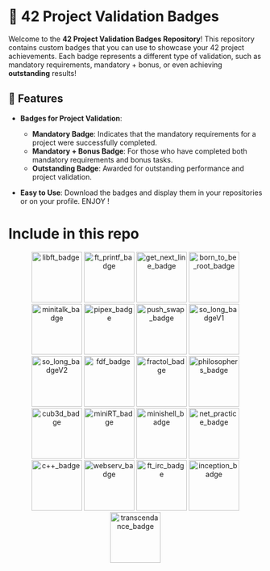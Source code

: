 # 🏅 42 Project Validation Badges

Welcome to the **42 Project Validation Badges Repository**! This repository contains custom badges that you can use to showcase your 42 project achievements. Each badge represents a different type of validation, such as mandatory requirements, mandatory + bonus, or even achieving **outstanding** results!

## 🌟 Features

- **Badges for Project Validation**:
  - **Mandatory Badge**: Indicates that the mandatory requirements for a project were successfully completed.
  - **Mandatory + Bonus Badge**: For those who have completed both mandatory requirements and bonus tasks.
  - **Outstanding Badge**: Awarded for outstanding performance and project validation.

- **Easy to Use**: Download the badges and display them in your repositories or on your profile. ENJOY !

# Include in this repo
<div align="center" style="display: place-content: center;">

<a
  href="https://github.com/monsieurCanard/42_projects_badge/blob/main/1-libft.png">
  <img src="https://github.com/monsieurCanard/42_projects_badge/blob/main/1-libft.png" alt="libft_badge" length="100" width="100"></a>
   <a 
    href="https://github.com/monsieurCanard/42_projects_badge/blob/main/2-ft_printf.png">
  <img src="https://github.com/monsieurCanard/42_projects_badge/blob/main/2-ft_printf.png" alt="ft_printf_badge" length="100" width="100"></a>
  <a 
    href="https://github.com/monsieurCanard/42_projects_badge/blob/main/3-get_next_line.png">
  <img src="https://github.com/monsieurCanard/42_projects_badge/blob/main/3-get_next_line.png" alt="get_next_line_badge" length="100" width="100"></a>
    <a 
    href="https://github.com/monsieurCanard/42_projects_badge/blob/main/4-born_to_be_root.png">
  <img src="https://github.com/monsieurCanard/42_projects_badge/blob/main/4-born_to_be_root.png" alt="born_to_be_root_badge" length="100" width="100"></a>
   <a 
    href="https://github.com/monsieurCanard/42_projects_badge/blob/main/5-minitalk.png">
  <img src="https://github.com/monsieurCanard/42_projects_badge/blob/main/5-minitalk.png" alt="minitalk_badge" length="100" width="100"></a>
  <a 
    href="https://github.com/monsieurCanard/42_projects_badge/blob/main/6-pipex.png">
  <img src="https://github.com/monsieurCanard/42_projects_badge/blob/main/6-pipex.png" alt="pipex_badge" length="100" width="100"></a>
  <a 
    href="https://github.com/monsieurCanard/42_projects_badge/blob/main/7-push_swap.png">
  <img src="https://github.com/monsieurCanard/42_projects_badge/blob/main/7-push_swap.png" alt="push_swap_badge" length="100" width="100"></a>
  <a 
    href="https://github.com/monsieurCanard/42_projects_badge/blob/main/8-so_long_duck_hunt.png">
  <img src="https://github.com/monsieurCanard/42_projects_badge/blob/main/8-so_long_duck_hunt.png" alt="so_long_badgeV1" length="100" width="100"></a>
  <a 
    href="https://github.com/monsieurCanard/42_projects_badge/blob/main/8-so_long_pet.png">
  <img src="https://github.com/monsieurCanard/42_projects_badge/blob/main/8-so_long_pet.png" alt="so_long_badgeV2" length="100" width="100"></a>
    <a 
    href="https://github.com/monsieurCanard/42_projects_badge/blob/main/9-Fdf.png">
  <img src="https://github.com/monsieurCanard/42_projects_badge/blob/main/9-Fdf.png" alt="fdf_badge" length="100" width="100"></a>
   <a 
    href="https://github.com/monsieurCanard/42_projects_badge/blob/main/10-fractol.png">
  <img src="https://github.com/monsieurCanard/42_projects_badge/blob/main/10-fractol.png" alt="fractol_badge" length="100" width="100"></a>
   <a 
    href="https://github.com/monsieurCanard/42_projects_badge/blob/main/11-philosophers.png">
  <img src="https://github.com/monsieurCanard/42_projects_badge/blob/main/11-philosophers.png" alt="philosophers_badge" length="100" width="100"></a>
   <a 
    href="https://github.com/monsieurCanard/42_projects_badge/blob/main/12-cub3d.png">
  <img src="https://github.com/monsieurCanard/42_projects_badge/blob/main/12-cub3d.png" alt="cub3d_badge" length="100" width="100"></a>
   <a 
    href="https://github.com/monsieurCanard/42_projects_badge/blob/main/12-miniRT.png">
  <img src="https://github.com/monsieurCanard/42_projects_badge/blob/main/12-miniRT.png" alt="miniRT_badge" length="100" width="100"></a>
  <a 
    href="https://github.com/monsieurCanard/42_projects_badge/blob/main/12-minishell.png">
  <img src="https://github.com/monsieurCanard/42_projects_badge/blob/main/12-minishell.png" alt="minishell_badge" length="100" width="100"></a>
  <a 
    href="https://github.com/monsieurCanard/42_projects_badge/blob/main/13-net_practice.png">
  <img src="https://github.com/monsieurCanard/42_projects_badge/blob/main/13-net_practice.png" alt="net_practice_badge" length="100" width="100"></a>
  <a 
    href="https://github.com/monsieurCanard/42_projects_badge/blob/main/14-c%2B%2B.png">
  <img src="https://github.com/monsieurCanard/42_projects_badge/blob/main/14-c%2B%2B.png" alt="c++_badge" length="100" width="100"></a>
    <a 
    href="https://github.com/monsieurCanard/42_projects_badge/blob/main/15-webserv.png">
  <img src="https://github.com/monsieurCanard/42_projects_badge/blob/main/15-webserv.png" alt="webserv_badge" length="100" width="100"></a>
  <a 
    href="https://github.com/monsieurCanard/42_projects_badge/blob/main/16-ft_irc.png">
  <img src="https://github.com/monsieurCanard/42_projects_badge/blob/main/16-ft_irc.png" alt="ft_irc_badge" length="100" width="100"></a>
   <a 
    href="https://github.com/monsieurCanard/42_projects_badge/blob/main/17-inception.png">
  <img src="https://github.com/monsieurCanard/42_projects_badge/blob/main/17-inception.png" alt="inception_badge" length="100" width="100"></a>
  <a 
    href="https://github.com/monsieurCanard/42_projects_badge/blob/main/18-transcendance.png">
  <img src="https://github.com/monsieurCanard/42_projects_badge/blob/main/18-transcendance.png" alt="transcendance_badge" length="100" width="100"></a>

